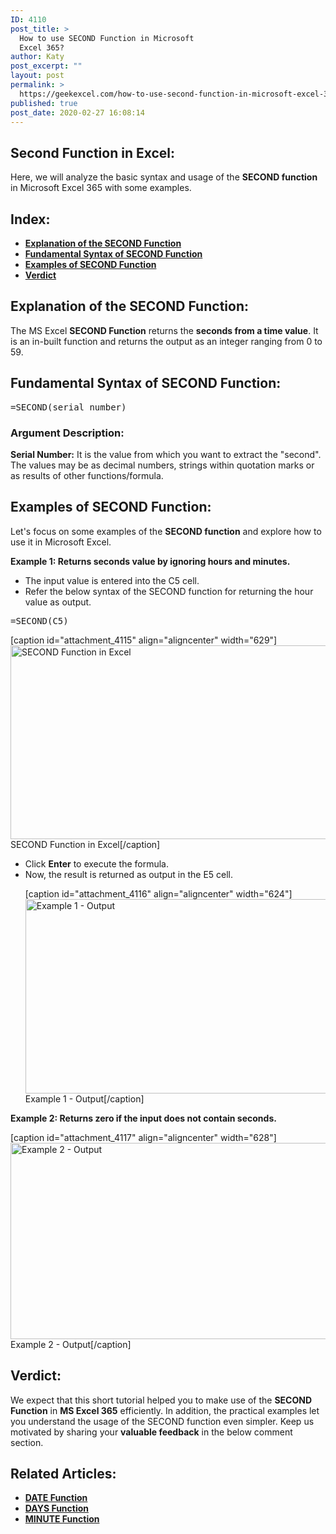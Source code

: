 ```yaml
---
ID: 4110
post_title: >
  How to use SECOND Function in Microsoft
  Excel 365?
author: Katy
post_excerpt: ""
layout: post
permalink: >
  https://geekexcel.com/how-to-use-second-function-in-microsoft-excel-365/
published: true
post_date: 2020-02-27 16:08:14
---
```

<h2>Second Function in Excel:</h2>
Here, we will analyze the basic syntax and usage of the <strong>SECOND function</strong> in Microsoft Excel 365 with some examples.
<h2>Index:</h2>
<ul>
 	<li><a href="#second-1"><strong>Explanation of the SECOND Function</strong></a></li>
 	<li><a href="#second-2"><strong>Fundamental Syntax of SECOND Function</strong></a></li>
 	<li><a href="#second-3"><strong>Examples of SECOND Function</strong></a></li>
 	<li><a href="#second-4"><strong>Verdict</strong></a></li>
</ul>
<h2 id="second-1"><strong>Explanation of the SECOND Function:</strong></h2>
The MS Excel <strong>SECOND Function</strong> returns the <strong>seconds from a time value</strong>. It is an in-built function and returns the output as an integer ranging from 0 to 59.
<h2 id="second-2"><strong>Fundamental Syntax of SECOND Function:</strong></h2>
<pre>=SECOND(serial_number)</pre>
<h3>Argument Description:</h3>
<strong>Serial Number:</strong> It is the value from which you want to extract the "second". The values may be as decimal numbers, strings within quotation marks or as results of other functions/formula.
<h2 id="second-3"><strong>Examples of SECOND Function:</strong></h2>
Let's focus on some examples of the <b>SECOND function</b> and explore how to use it in Microsoft Excel.

<strong>Example 1: Returns seconds value by ignoring hours and minutes.  </strong>
<ul>
 	<li>The input value is entered into the C5 cell.</li>
 	<li>Refer the below syntax of the SECOND function for returning the hour value as output.</li>
</ul>
<pre>=SECOND(C5)</pre>
[caption id="attachment_4115" align="aligncenter" width="629"]<img class="size-full wp-image-4115" src="https://geekexcel.com/wp-content/uploads/2020/02/Screenshot_3-11.png" alt="SECOND Function in Excel" width="629" height="310" /> SECOND Function in Excel[/caption]
<ul>
 	<li>Click <strong>Enter</strong> to execute the formula.</li>
 	<li>Now, the result is returned as output in the E5 cell.

[caption id="attachment_4116" align="aligncenter" width="624"]<img class="size-full wp-image-4116" src="https://geekexcel.com/wp-content/uploads/2020/02/Screenshot_1-11.png" alt="Example 1 - Output" width="624" height="311" /> Example 1 - Output[/caption]</li>
</ul>
<strong>Example 2: Returns zero if the input does not contain seconds.  </strong>

[caption id="attachment_4117" align="aligncenter" width="628"]<img class="size-full wp-image-4117" src="https://geekexcel.com/wp-content/uploads/2020/02/Screenshot_2-12.png" alt="Example 2 - Output" width="628" height="314" /> Example 2 - Output[/caption]
<h2 id="second-4"><strong>Verdic</strong><strong>t:</strong></h2>
We expect that this short tutorial helped you to make use of the <strong>SECOND Function</strong> in <strong>MS Excel 365</strong> efficiently. In addition, the practical examples let you understand the usage of the SECOND function even simpler. Keep us motivated by sharing your <strong>valuable feedback</strong> in the below comment section.
<h2>Related Articles:</h2>
<ul>
 	<li><a href="https://geekexcel.com/how-to-use-date-function-in-microsoft-excel-365/"><strong>DATE Function</strong></a></li>
 	<li><a href="https://geekexcel.com/how-to-use-days-function-in-excel-365/"><strong>DAYS Function</strong></a></li>
 	<li><a href="https://geekexcel.com/how-to-use-minute-function-in-excel-365/"><strong>MINUTE Function</strong></a></li>
</ul>
